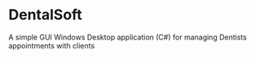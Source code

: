 # DentalSoft

A simple GUI Windows Desktop application (C#) for managing Dentists appointments with clients
